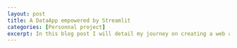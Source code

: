 ```yaml
---
layout: post
title: A DataApp empowered by Streamlit
categories: [Personnal project]
excerpt: In this blog post I will detail my journey on creating a web app using the streamlit library
---
```


